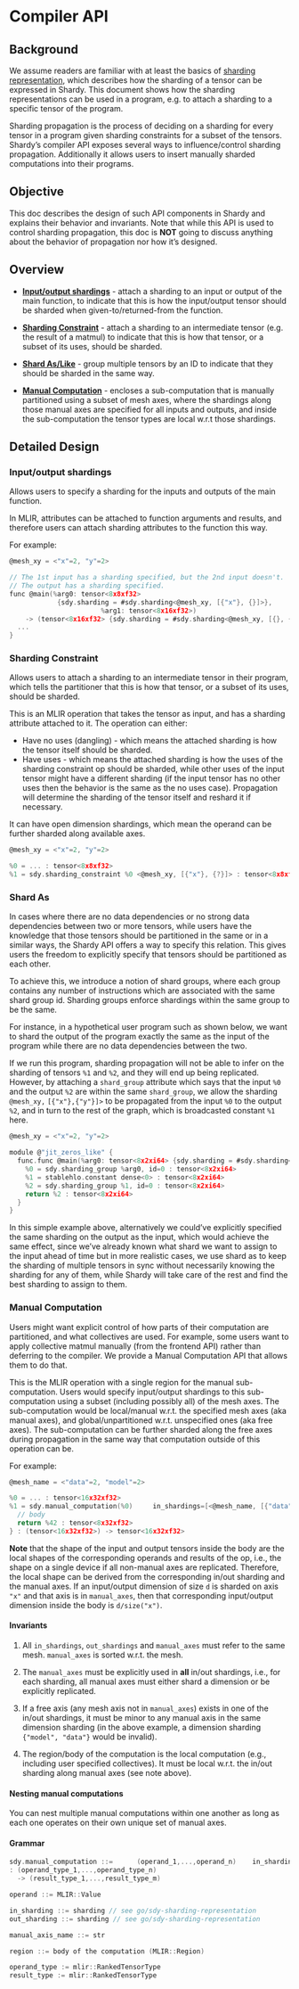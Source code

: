 # Compiler API

## Background

We assume readers are familiar with at least the basics of [sharding representation](sharding_representation.md), which describes how the sharding of a tensor can be expressed in Shardy. This document shows how the sharding representations can be used in a program, e.g. to attach a sharding to a specific tensor of the program.

Sharding propagation is the process of deciding on a sharding for every tensor in a program given sharding constraints for a subset of the tensors. Shardy’s compiler API exposes several ways to influence/control sharding propagation. Additionally it allows users to insert manually sharded computations into their programs.

## Objective

This doc describes the design of such API components in Shardy and explains their behavior and invariants. Note that while this API is used to control sharding propagation, this doc is **NOT** going to discuss anything about the behavior of propagation nor how it’s designed.

## Overview

* [**Input/output shardings**](#inputoutput-shardings) - attach a sharding to an input or output of the main function, to indicate that this is how the input/output tensor should be sharded when given-to/returned-from the function.

* [**Sharding Constraint**](#sharding-constraint) - attach a sharding to an intermediate tensor (e.g. the result of a matmul) to indicate that this is how that tensor, or a subset of its uses, should be sharded.

* [**Shard As/Like**](#shard-as) - group multiple tensors by an ID to indicate that they should be sharded in the same way.

* [**Manual Computation**](#manual-computation) - encloses a sub-computation that is manually partitioned using a subset of mesh axes, where the shardings along those manual axes are specified for all inputs and outputs, and inside the sub-computation the tensor types are local w.r.t those shardings.

## Detailed Design

### Input/output shardings

Allows users to specify a sharding for the inputs and outputs of the main function.

In MLIR, attributes can be attached to function arguments and results, and therefore users can attach sharding attributes to the function this way.

For example:

```c
@mesh_xy = <"x"=2, "y"=2>

// The 1st input has a sharding specified, but the 2nd input doesn't.
// The output has a sharding specified.
func @main(%arg0: tensor<8x8xf32> 
            {sdy.sharding = #sdy.sharding<@mesh_xy, [{"x"}, {}]>},
                       %arg1: tensor<8x16xf32>)
    -> (tensor<8x16xf32> {sdy.sharding = #sdy.sharding<@mesh_xy, [{}, {"y"}]>}) {
  ...
}
```

### Sharding Constraint

Allows users to attach a sharding to an intermediate tensor in their program, which tells the partitioner that this is how that tensor, or a subset of its uses, should be sharded.

This is an MLIR operation that takes the tensor as input, and has a sharding attribute attached to it. The operation can either:

* Have no uses (dangling) - which means the attached sharding is how the tensor itself should be sharded.
* Have uses - which means the attached sharding is how the uses of the sharding constraint op should be sharded, while other uses of the input tensor might have a different sharding (if the input tensor has no other uses then the behavior is the same as the no uses case). Propagation will determine the sharding of the tensor itself and reshard it if necessary.

It can have open dimension shardings, which mean the operand can be further sharded along available axes.

```c
@mesh_xy = <"x"=2, "y"=2>

%0 = ... : tensor<8x8xf32>
%1 = sdy.sharding_constraint %0 <@mesh_xy, [{"x"}, {?}]> : tensor<8x8xf32>
```

### Shard As

In cases where there are no data dependencies or no strong data dependencies between two or more tensors, while users have the knowledge that those tensors should be partitioned in the same or in a similar ways, the Shardy API offers a way to specify this relation. This gives users the freedom to explicitly specify that tensors should be partitioned as each other.

To achieve this, we introduce a notion of shard groups, where each group contains any number of instructions which are associated with the same shard group id. Sharding groups enforce shardings within the same group to be the same.

For instance, in a hypothetical user program such as shown below, we want to shard the output of the program exactly the same as the input of the program while there are no data dependencies between the two. 

If we run this program, sharding propagation will not be able to infer on the sharding of tensors `%1` and `%2`, and they will end up being replicated. However, by attaching a `shard_group` attribute which says that the input `%0` and the output `%2` are within the same `shard_group`, we allow the sharding `@mesh_xy,` `[{"x"},{"y"}]>` to be propagated from the input `%0` to the output `%2`, and in turn to the rest of the graph, which is broadcasted constant `%1` here.

```c
@mesh_xy = <"x"=2, "y"=2>

module @"jit_zeros_like" {
  func.func @main(%arg0: tensor<8x2xi64> {sdy.sharding = #sdy.sharding<@mesh_xy, [{"x"},{"y"}]>}}) -> (tensor<8x2xi64>) {
    %0 = sdy.sharding_group %arg0, id=0 : tensor<8x2xi64>
    %1 = stablehlo.constant dense<0> : tensor<8x2xi64>
    %2 = sdy.sharding_group %1, id=0 : tensor<8x2xi64>
    return %2 : tensor<8x2xi64>
  }
}
```

In this simple example above, alternatively we could’ve explicitly specified the same sharding on the output as the input, which would achieve the same effect, since we’ve already known what shard we want to assign to the input ahead of time but in more realistic cases, we use shard as to keep the sharding of multiple tensors in sync without necessarily knowing the sharding for any of them, while Shardy will take care of the rest and find the best sharding to assign to them.

### Manual Computation

Users might want explicit control of how parts of their computation are partitioned, and what collectives are used. For example, some users want to apply collective matmul manually (from the frontend API) rather than deferring to the compiler. We provide a Manual Computation API that allows them to do that.

This is the MLIR operation with a single region for the manual sub-computation. Users would specify input/output shardings to this sub-computation using a subset (including possibly all) of the mesh axes. The sub-computation would be local/manual w.r.t. the specified mesh axes (aka manual axes), and global/unpartitioned w.r.t. unspecified ones (aka free axes). The sub-computation can be further sharded along the free axes during propagation in the same way that computation outside of this operation can be.

For example:

```c
@mesh_name = <"data"=2, "model"=2>

%0 = ... : tensor<16x32xf32>
%1 = sdy.manual_computation(%0)     in_shardings=[<@mesh_name, [{"data"}, {"model",?}]>]      out_shardings=[<@mesh_name, [{"data"}, {?}]>]      manual_axes={"data"}      (%arg1: tensor<8x32xf32>) {
  // body
  return %42 : tensor<8x32xf32>
} : (tensor<16x32xf32>) -> tensor<16x32xf32>
```

**Note** that the shape of the input and output tensors inside the body are the local shapes of the corresponding operands and results of the op, i.e., the shape on a single device if all non-manual axes are replicated. Therefore, the local shape can be derived from the corresponding in/out sharding and the manual axes. If an input/output dimension of size `d` is sharded on axis `"x"` and that axis is in `manual_axes`, then that corresponding input/output dimension inside the body is `d/size("x")`.

#### Invariants

1. All `in_shardings`, `out_shardings` and `manual_axes` must refer to the same mesh. `manual_axes` is sorted w.r.t. the mesh.

2. The `manual_axes` must be explicitly used in **all** in/out shardings, i.e., for each sharding, all manual axes must either shard a dimension or be explicitly replicated.

3. If a free axis (any mesh axis not in `manual_axes`) exists in one of the in/out shardings, it must be minor to any manual axis in the same dimension sharding (in the above example, a dimension sharding `{"model", "data"}` would be invalid).

4. The region/body of the computation is the local computation (e.g., including user specified collectives). It must be local w.r.t. the in/out sharding along manual axes (see note above).

#### Nesting manual computations

You can nest multiple manual computations within one another as long as each one operates on their own unique set of manual axes.

#### Grammar

```c
sdy.manual_computation ::=      (operand_1,...,operand_n)    in_shardings=[in_sharding_1,...,in_sharding_n]   out_shardings=[out_sharding_1,...,out_sharding_m]   manual_axes={<manual_axis_name_1>,...,<manual_axis_name_r>}   region
: (operand_type_1,...,operand_type_n)
  -> (result_type_1,...,result_type_m) 

operand ::= MLIR::Value

in_sharding ::= sharding // see go/sdy-sharding-representation 
out_sharding ::= sharding // see go/sdy-sharding-representation   

manual_axis_name ::= str

region ::= body of the computation (MLIR::Region)

operand_type := mlir::RankedTensorType
result_type := mlir::RankedTensorType
```
